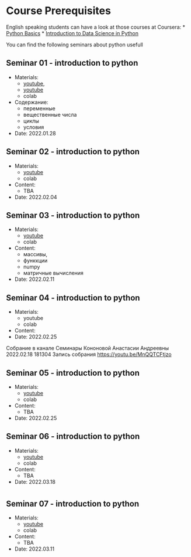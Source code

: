# Course Prerequisites
English speaking students can have a look at those courses at Coursera:
    * [Python Basics](https://www.coursera.org/learn/python-basics)
    * [Introduction to Data Science in Python](https://www.coursera.org/learn/python-data-analysis?specialization=data-science-python) 

You can find the following seminars about python usefull
## Seminar 01 - introduction to python
* Materials: 
    * [youtube](https://youtu.be/OAiAyxfUL5k), 
    * [youtube](https://youtu.be/OAiAyxfUL5k)
    * colab
* Содержание:
    * переменные
    * вещественные числа
    * циклы
    * условия
* Date: 2022.01.28

## Seminar 02 - introduction to python
* Materials: 
    * [youtube](https://youtu.be/jBYOv3Zlzoc)
    * colab
* Content:
    * TBA
* Date: 2022.02.04

## Seminar 03 - introduction to python
* Materials: 
    * [youtube](https://youtu.be/Q7nEuGkeLgQ)
    * colab
* Content:
    * массивы, 
    * функкции
    * numpy
    * матричные вычисления
* Date: 2022.02.11

## Seminar 04 - introduction to python
* Materials: 
    * youtube
    * colab
* Content:
* Date: 2022.02.25

Собрание в канале Семинары Кононовой Анастасии Андреевны 2022.02.18 181304 Запись собрания https://youtu.be/MnQQTCFtjzo

## Seminar 05 - introduction to python
* Materials: 
    * [youtube](https://youtu.be/GKNI9OsQ4VA)
    * colab
* Content:
    * TBA
* Date: 2022.02.25

## Seminar 06 - introduction to python
* Materials: 
    * [youtube](https://youtu.be/ho2-Xpp1Jd8)
    * colab
* Content:
    * TBA 
* Date: 2022.03.18
#
## Seminar 07 - introduction to python
* Materials: 
    * [youtube](https://youtu.be/2x-jiEOpvcc)
    * colab
* Content:
    * TBA
* Date: 2022.03.11



